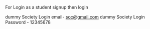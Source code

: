 For Login as a student signup then login

dummy Society Login email- soc@gmail.com
dummy Society Login Password - 12345678
